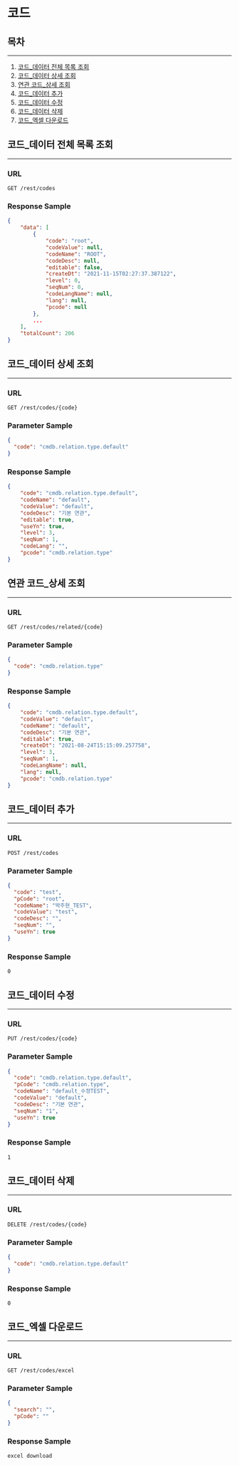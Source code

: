 # 코드


## 목차

---

1. [코드_데이터 전체 목록 조회](#코드-데이터-전체-목록-조회)
2. [코드_데이터 상세 조회](#코드-데이터-상세-조회)
3. [연관 코드_상세 조회](#연관-코드-상세-조회)
4. [코드_데이터 추가](#코드-데이터-추가)
5. [코드_데이터 수정](#코드-데이터-수정)
6. [코드_데이터 삭제](#코드-데이터-삭제)
7. [코드_엑셀 다운로드](#코드-엑셀-다운로드)

## 코드_데이터 전체 목록 조회

---

### URL
```
GET /rest/codes
```

### Response Sample

```json
{
    "data": [
        {
            "code": "root",
            "codeValue": null,
            "codeName": "ROOT",
            "codeDesc": null,
            "editable": false,
            "createDt": "2021-11-15T02:27:37.387122",
            "level": 0,
            "seqNum": 0,
            "codeLangName": null,
            "lang": null,
            "pcode": null
        }, 
        ...
    ],
    "totalCount": 206
}
```

## 코드_데이터 상세 조회

---

### URL
```
GET /rest/codes/{code}
```

### Parameter Sample

```json
{
  "code": "cmdb.relation.type.default"
}
```

### Response Sample

```json
{
	"code": "cmdb.relation.type.default",
	"codeName": "default",
	"codeValue": "default",
	"codeDesc": "기본 연관",
	"editable": true,
	"useYn": true,
	"level": 3,
	"seqNum": 1,
	"codeLang": "",
	"pcode": "cmdb.relation.type"
}
```

## 연관 코드_상세 조회

---

### URL
```
GET /rest/codes/related/{code}
```

### Parameter Sample

```json
{
  "code": "cmdb.relation.type"
}
```

### Response Sample

```json
{
    "code": "cmdb.relation.type.default",
    "codeValue": "default",
    "codeName": "default",
    "codeDesc": "기본 연관",
    "editable": true,
    "createDt": "2021-08-24T15:15:09.257758",
    "level": 3,
    "seqNum": 1,
    "codeLangName": null,
    "lang": null,
    "pcode": "cmdb.relation.type"
}
```

## 코드_데이터 추가

---

### URL
```
POST /rest/codes
```

### Parameter Sample

```json
{
  "code": "test",
  "pCode": "root",
  "codeName": "박주현_TEST",
  "codeValue": "test",
  "codeDesc": "",
  "seqNum": "",
  "useYn": true
}
```

### Response Sample

```
0
```

## 코드_데이터 수정

---

### URL
```
PUT /rest/codes/{code}
```

### Parameter Sample

```json
{
  "code": "cmdb.relation.type.default",
  "pCode": "cmdb.relation.type",
  "codeName": "default_수정TEST",
  "codeValue": "default",
  "codeDesc": "기본 연관",
  "seqNum": "1",
  "useYn": true
}
```

### Response Sample

```
1
```

## 코드_데이터 삭제

---

### URL
```
DELETE /rest/codes/{code}
```

### Parameter Sample

```json
{
  "code": "cmdb.relation.type.default"
}
```

### Response Sample

```
0
```

## 코드_엑셀 다운로드

---

### URL
```
GET /rest/codes/excel
```

### Parameter Sample

```json
{
  "search": "",
  "pCode": ""
}
```

### Response Sample

```
excel download
```